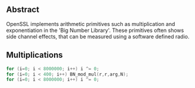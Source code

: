 ## Abstract
OpenSSL implements arithmetic primitives such as multiplication and exponentiation in the 'Big Number Library'.
These primitives often shows side channel effects, that can be measured using a software defined radio.

## Multiplications

```C
for (i=0; i < 8000000; i++) i ^= 0;
for (i=0; i < 400; i++) BN_mod_mul(r,r,arg,N);
for (i=0; i < 8000000; i++) i ^= 0;
```

